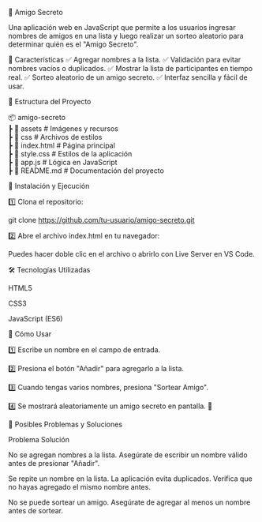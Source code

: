 🎁 Amigo Secreto

Una aplicación web en JavaScript que permite a los usuarios ingresar nombres de amigos en una lista y luego realizar un sorteo aleatorio para determinar quién es el "Amigo Secreto".

📌 Características
✅ Agregar nombres a la lista.
✅ Validación para evitar nombres vacíos o duplicados.
✅ Mostrar la lista de participantes en tiempo real.
✅ Sorteo aleatorio de un amigo secreto.
✅ Interfaz sencilla y fácil de usar.

📂 Estructura del Proyecto

📦 amigo-secreto  
 ┣ 📂 assets            # Imágenes y recursos  
 ┣ 📂 css               # Archivos de estilos  
 ┣ 📜 index.html        # Página principal  
 ┣ 📜 style.css         # Estilos de la aplicación  
 ┣ 📜 app.js            # Lógica en JavaScript  
 ┣ 📜 README.md         # Documentación del proyecto  

 🚀 Instalación y Ejecución
 
1️⃣ Clona el repositorio:

git clone https://github.com/tu-usuario/amigo-secreto.git

2️⃣ Abre el archivo index.html en tu navegador:

Puedes hacer doble clic en el archivo o abrirlo con Live Server en VS Code.

🛠️ Tecnologías Utilizadas

HTML5

CSS3

JavaScript (ES6)

📌 Cómo Usar

1️⃣ Escribe un nombre en el campo de entrada.

2️⃣ Presiona el botón "Añadir" para agregarlo a la lista.

3️⃣ Cuando tengas varios nombres, presiona "Sortear Amigo".

4️⃣ Se mostrará aleatoriamente un amigo secreto en pantalla. 🎉

🔧 Posibles Problemas y Soluciones

Problema	Solución

No se agregan nombres a la lista.	Asegúrate de escribir un nombre válido antes de presionar "Añadir".

Se repite un nombre en la lista.	La aplicación evita duplicados. Verifica que no hayas agregado el mismo nombre antes.

No se puede sortear un amigo.	Asegúrate de agregar al menos un nombre antes de sortear.
